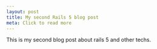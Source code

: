 ```yaml
---
layout: post
title: My second Rails 5 blog post
meta: Click to read more
---
```


This is my second blog post about rails 5 and other techs.
